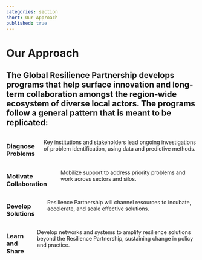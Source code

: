 ```yaml
---
categories: section
short: Our Approach
published: true
---
```


# Our Approach

## The Global Resilience Partnership develops programs that help surface innovation and  long-term collaboration amongst the region-wide ecosystem of diverse local actors. The programs follow a general pattern that is meant to be replicated:

<div class='row'>
	<div class='medium-6 columns'>
		<h3 class='clearfix'><span class='icon explore'></span>Diagnose Problems</h3>
		<p>Key institutions and stakeholders lead ongoing investigations of problem identification, using data and predictive methods.
		</p>
	</div>
	<div class='medium-6 columns'>
		<h3 class='clearfix'><span class='icon collaboration'></span>Motivate Collaboration</h3>
		<p>Mobilize support to address priority problems and work across sectors and silos.</p>
	</div>
</div>
<div class='row'>
	<div class='medium-6 columns'>
		<h3 class='clearfix'><span class='icon solution'></span>Develop Solutions</h3>
		<p>Resilience Partnership will channel resources to incubate, accelerate, and scale effective solutions.</p>
	</div>
	<div class='medium-6 columns'>
		<h3 class='clearfix'><span class='icon learn'></span>Learn and Share</h3>
		<p>Develop networks and systems to amplify resilience solutions beyond the Resilience Partnership, sustaining change in policy and practice.</p>
	</div>
</div>
